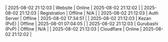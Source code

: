 | 2025-08-02 21:12:03 | Website | Online | 2025-08-02 21:12:02 |
| 2025-08-02 21:12:03 | Registration | Offline | N/A |
| 2025-08-02 21:12:03 | Auth Server | Offline | 2025-08-02 17:34:51 |
| 2025-08-02 21:12:03 | Kezan (PvE) | Offline | 2025-08-01 07:04:05 |
| 2025-08-02 21:12:03 | Gurubashi (PvP) | Offline | N/A |
| 2025-08-02 21:12:03 | Cloudflare | Online | 2025-08-02 21:12:02 |
